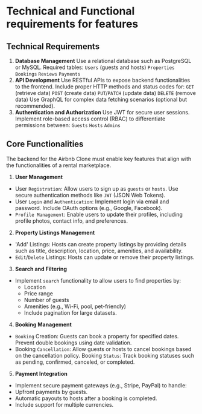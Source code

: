 # Technical and Functional requirements for features

## Technical Requirements
1. **Database Management**
    Use a relational database such as PostgreSQL or MySQL.
    Required tables:
    `Users` (guests and hosts)
    `Properties`
    `Bookings`
    `Reviews`
    `Payments`
2. **API Development**
    Use RESTful APIs to expose backend functionalities to the frontend.
    Include proper HTTP methods and status codes for:
    `GET` (retrieve data)
    `POST` (create data)
    `PUT`/`PATCH` (update data)
    `DELETE` (remove data)
    Use GraphQL for complex data fetching scenarios (optional but recommended).
3. **Authentication and Authorization**
    Use JWT for secure user sessions.
    Implement role-based access control (RBAC) to differentiate permissions between:
    `Guests`
    `Hosts`
    `Admins`

## Core Functionalities
The backend for the Airbnb Clone must enable key features that align with the functionalities of a rental marketplace.

1. **User Management**
- User `Registration`:
    Allow users to sign up as `guests` or `hosts`.
    Use secure authentication methods like `JWT` (JSON Web Tokens).
- User `Login` and `Authentication`:
    Implement login via email and password.
    Include OAuth options (e.g., Google, Facebook).
- `Profile Management`:
    Enable users to update their profiles, including profile photos, contact info, and preferences.
2. **Property Listings Management**
- 'Add' Listings:
    Hosts can create property listings by providing details such as title, description, location, price, amenities, and availability.
- `Edit`/`Delete` Listings:
    Hosts can update or remove their property listings.
3. **Search and Filtering**
- Implement `search` functionality to allow users to find properties by:
    * Location
    * Price range
    * Number of guests
    * Amenities (e.g., Wi-Fi, pool, pet-friendly)
    * Include pagination for large datasets.
4. **Booking Management**
- `Booking` Creation:
    Guests can book a property for specified dates.
    Prevent double bookings using date validation.
- Booking `Cancellation`:
    Allow guests or hosts to cancel bookings based on the cancellation policy.
Booking `Status`:
    Track booking statuses such as pending, confirmed, canceled, or completed.
5. **Payment Integration**
- Implement secure payment gateways (e.g., Stripe, PayPal) to handle:
- Upfront payments by guests.
- Automatic payouts to hosts after a booking is completed.
- Include support for multiple currencies.
